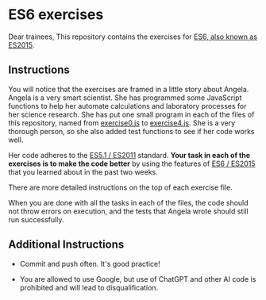 # ES6 exercises

Dear trainees, This repository contains the exercises for
[ES6, also known as ES2015](https://262.ecma-international.org/6.0/).

## Instructions

You will notice that the exercises are framed in a little story about Angela.
Angela is a very smart scientist. She has programmed some JavaScript functions to help
her automate calculations and laboratory processes for her science research. She has put one small
program in each of the files of this repository, named from
[exercise0.js](./exercise0.js) to [exercise4.js](./exercise4.js). She is a very
thorough person, so she also added test functions to see if her code works well.

Her code adheres to the
[ES5.1 / ES2011](https://262.ecma-international.org/5.1/) standard. **Your task in each of the exercises is to make the
code better** by using the features of
[ES6 / ES2015](https://262.ecma-international.org/6.0/) that you learned about in the past two weeks.

There are more detailed instructions on the top of each exercise file.

When you are done with all the tasks in each of the files, the code should not throw errors on execution,
and the tests that Angela wrote should still run successfully.

## Additional Instructions

- Commit and push often. It's good practice!

- You are allowed to use Google, but use of ChatGPT and other AI code is prohibited and will lead to disqualification.

